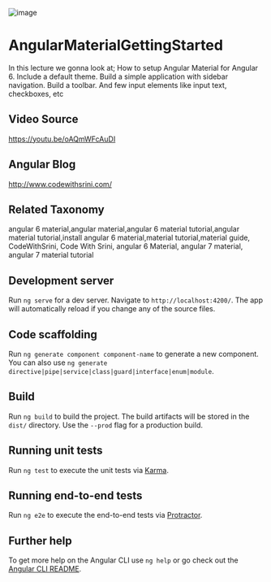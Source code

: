 ![image](https://user-images.githubusercontent.com/73658062/112347472-e52c7a80-8cec-11eb-82c0-2e1a5fc8689b.png)

# AngularMaterialGettingStarted

In this lecture we gonna look at;
How to setup Angular Material for Angular 6.
Include a default theme.
Build a simple application with sidebar navigation.
Build a toolbar.
And few input elements like input text, checkboxes, etc


## Video Source
https://youtu.be/oAQmWFcAuDI

## Angular Blog
http://www.codewithsrini.com/

## Related Taxonomy
angular 6 material,angular material,angular 6 material tutorial,angular material tutorial,install angular 6 material,material tutorial,material guide, CodeWithSrini, Code With Srini, angular 6 Material, angular 7 material, angular 7 material tutorial

## Development server

Run `ng serve` for a dev server. Navigate to `http://localhost:4200/`. The app will automatically reload if you change any of the source files.

## Code scaffolding

Run `ng generate component component-name` to generate a new component. You can also use `ng generate directive|pipe|service|class|guard|interface|enum|module`.

## Build

Run `ng build` to build the project. The build artifacts will be stored in the `dist/` directory. Use the `--prod` flag for a production build.

## Running unit tests

Run `ng test` to execute the unit tests via [Karma](https://karma-runner.github.io).

## Running end-to-end tests

Run `ng e2e` to execute the end-to-end tests via [Protractor](http://www.protractortest.org/).

## Further help

To get more help on the Angular CLI use `ng help` or go check out the [Angular CLI README](https://github.com/angular/angular-cli/blob/master/README.md).

